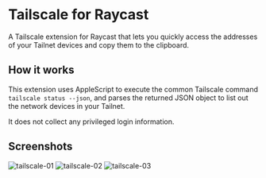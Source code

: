 # Tailscale for Raycast
A Tailscale extension for Raycast that lets you quickly access the addresses of your Tailnet devices and copy them to the clipboard.

## How it works
This extension uses AppleScript to execute the common Tailscale command `tailscale status --json`, and parses the returned JSON object to list out the network devices in your Tailnet.

It does not collect any privileged login information.

## Screenshots
![tailscale-01](https://user-images.githubusercontent.com/3967272/161404616-126d0052-5d55-43fc-b090-50e2c87c4c63.png)
![tailscale-02](https://user-images.githubusercontent.com/3967272/161404619-b9ef32be-6071-44d4-8f17-436a5556a414.png)
![tailscale-03](https://user-images.githubusercontent.com/3967272/161404620-a05dd313-a2f9-47b7-af2c-daf370a4cdf7.png)
